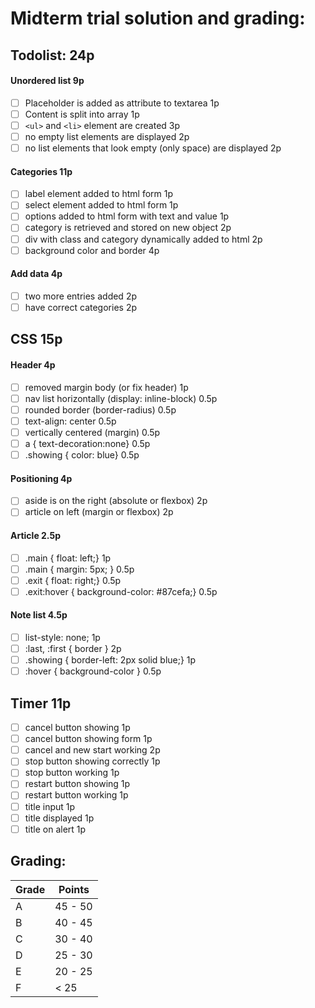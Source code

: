 # Midterm trial solution and grading:

## Todolist: 24p
#### Unordered list 9p
- [ ] Placeholder is added as attribute to textarea  1p
- [ ] Content is split into array 1p
- [ ] `<ul>` and `<li>` element are created 3p
- [ ] no empty list elements are displayed 2p
- [ ] no list elements that look empty (only space) are displayed 2p

#### Categories 11p
- [ ] label element added to html form 1p
- [ ] select element added to html form 1p
- [ ] options added to html form with text and value 1p
- [ ] category is retrieved and stored on new object 2p
- [ ] div with class and category dynamically added to html 2p
- [ ] background color and border 4p

#### Add data 4p
- [ ] two more entries added 2p
- [ ] have correct categories 2p

## CSS 15p

#### Header 4p
- [ ] removed margin body (or fix header) 1p
- [ ] nav list horizontally (display: inline-block) 0.5p
- [ ] rounded border (border-radius) 0.5p
- [ ] text-align: center 0.5p
- [ ] vertically centered (margin) 0.5p
- [ ] a { text-decoration:none} 0.5p
- [ ] .showing { color: blue} 0.5p

#### Positioning 4p
- [ ] aside is on the right (absolute or flexbox) 2p
- [ ] article on left (margin or flexbox) 2p

#### Article 2.5p
- [ ] .main { float: left;} 1p
- [ ] .main { margin: 5px; } 0.5p
- [ ] .exit { float: right;} 0.5p
- [ ] .exit:hover { background-color: #87cefa;} 0.5p

#### Note list 4.5p
- [ ] list-style: none; 1p
- [ ] :last, :first { border } 2p
- [ ] .showing { border-left: 2px solid blue;} 1p
- [ ] :hover { background-color } 0.5p

## Timer 11p
- [ ] cancel button showing 1p
- [ ] cancel button showing form 1p
- [ ] cancel and new start working 2p
- [ ] stop button showing correctly 1p
- [ ] stop button working 1p
- [ ] restart button showing 1p
- [ ] restart button working 1p
- [ ] title input 1p
- [ ] title displayed 1p
- [ ] title on alert 1p

## Grading:
Grade | Points |
------|-------|
A | 45 - 50 |
B | 40 - 45 |
C | 30 - 40 |
D | 25 - 30 |
E | 20 - 25 |
F | < 25 |

